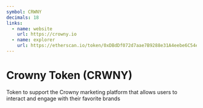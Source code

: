 ```yaml
---
symbol: CRWNY
decimals: 18
links:
  - name: website
    url: https://crowny.io
  - name: explorer
    url: https://etherscan.io/token/0xDBdDf072d7aae7B9288e31A4eebe6C54e3a143b1
---
```


# Crowny Token (CRWNY)

Token to support the Crowny marketing platform that allows users to interact and engage with their favorite brands
